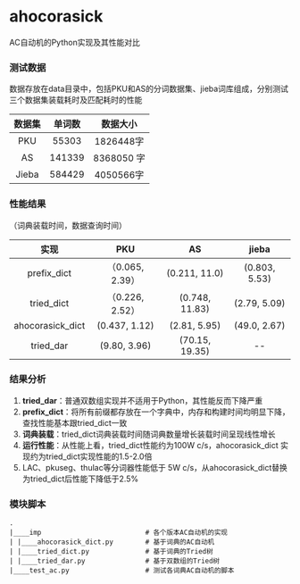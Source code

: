# ahocorasick
AC自动机的Python实现及其性能对比

### 测试数据

数据存放在data目录中，包括PKU和AS的分词数据集、jieba词库组成，分别测试三个数据集装载耗时及匹配耗时的性能

| 数据集 | 单词数 |  数据大小  |
| :----: | :----: | :--------: |
|  PKU   | 55303  | 1826448字  |
|   AS   | 141339 | 8368050 字 |
| Jieba  | 584429 | 4050566字  |

### 性能结果

（词典装载时间，数据查询时间）

|       实现       |       PKU       |       AS       |    jieba     |
| :--------------: | :-------------: | :------------: | :----------: |
|    prefix_dict    | （0.065, 2.39） | (0.211, 11.0)  | (0.803, 5.53) |
|    tried_dict    | （0.226, 2.52） | (0.748, 11.83)  | (2.79, 5.09) |
| ahocorasick_dict |  (0.437, 1.12)  |  (2.81, 5.95)  | (49.0, 2.67) |
|    tried_dar     |  (9.80, 3.96)   | (70.15, 19.35) |      --      |

### 结果分析

1. **tried_dar**：普通双数组实现并不适用于Python，其性能反而下降严重
2. **prefix_dict**：将所有前缀都存放在一个字典中，内存和构建时间均明显下降，查找性能基本跟tried_dict一致
2. **词典装载**：tried_dict词典装载时间随词典数量增长装载时间呈现线性增长
3. **运行性能**：从性能上看，tried_dict性能约为100W c/s，ahocorasick_dict 实现约为tried_dict实现性能的1.5-2.0倍
4. LAC、pkuseg、thulac等分词器性能低于 5W c/s，从ahocorasick_dict替换为tried_dict后性能下降低于2.5%

### 模块脚本

```shell
.
|____imp                          # 各个版本AC自动机的实现
| |____ahocorasick_dict.py        # 基于词典的AC自动机
| |____tried_dict.py              # 基于词典的Tried树
| |____tried_dar.py               # 基于双数组的Tried树
|____test_ac.py                   # 测试各词典AC自动机的脚本
```



